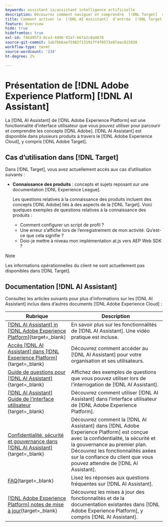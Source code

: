 ```yaml
---
keywords: assistant ia;assistant intelligence artificielle
description: Découvrez comment naviguer et comprendre  [!DNL Target]  concepts avec  [!DNL AI Assistant].
title: Comment activer le  [!DNL AI Assistant]  d’entrée  [!DNL Target] ?
feature: Overview
hide: true
hidefromtoc: true
exl-id: f46d95f3-0ca3-4d96-92a7-b67a2c8a4678
source-git-commit: 1ab7bb6aef5982f13191ff4f0573e87aac815938
workflow-type: tm+mt
source-wordcount: '234'
ht-degree: 2%

---
```


# Présentation de [!DNL Adobe Experience Platform] [!DNL AI Assistant]

La [!DNL AI Assistant] de [!DNL Adobe Experience Platform] est une fonctionnalité d’interface utilisateur que vous pouvez utiliser pour parcourir et comprendre les concepts [!DNL Adobe]. [!DNL AI Assistant] est disponible dans plusieurs produits à travers le [!DNL Adobe Experience Cloud], y compris [!DNL Adobe Target].

## Cas d’utilisation dans [!DNL Target]

Dans [!DNL Target], vous avez actuellement accès aux cas d’utilisation suivants :

* **Connaissance des produits** : concepts et sujets reposant sur une documentation [!DNL Experience League].

  Les questions relatives à la connaissance des produits incluent des concepts [!DNL Adobe] liés à des aspects de la [!DNL Target]. Voici quelques exemples de questions relatives à la connaissance des produits :

   * Comment configurer un script de profil ?
   * Une erreur s’affiche lors de l’enregistrement de mon activité. Qu’est-ce que cela signifie ?
   * Dois-je mettre à niveau mon implémentation at.js vers AEP Web SDK ?

>[!NOTE]
>
>Les informations opérationnelles du client ne sont actuellement pas disponibles dans [!DNL Target].

## Documentation [!DNL AI Assistant]

Consultez les articles suivants pour plus d’informations sur les [!DNL AI Assistant] inclus dans d’autres documents [!DNL Adobe Experience Cloud] :

| Rubrique | Description |
| --- | --- |
| [[!DNL AI Assistant] in [!DNL Adobe Experience Platform]](https://experienceleague.adobe.com/en/docs/experience-platform/ai-assistant/home){target=_blank} | En savoir plus sur les fonctionnalités de [!DNL AI Assistant]. Une vidéo pratique est incluse. |
| [Accès [!DNL AI Assistant] dans [!DNL Experience Platform]](https://experienceleague.adobe.com/en/docs/experience-platform/ai-assistant/access){target=_blank} | Découvrez comment accéder au [!DNL AI Assistant] pour votre organisation et ses utilisateurs. |
| [Guide de questions pour  [!DNL AI Assistant]](https://experienceleague.adobe.com/en/docs/experience-platform/ai-assistant/questions){target=_blank} | Affichez des exemples de questions que vous pouvez utiliser lors de l’interrogation de [!DNL AI Assistant]. |
| [[!DNL AI Assistant]  Guide de l’interface utilisateur ](https://experienceleague.adobe.com/en/docs/experience-platform/ai-assistant/ui-guide){target=_blank} | Découvrez comment utiliser [!DNL AI Assistant] dans l’interface utilisateur de [!DNL Adobe Experience Platform]. |
| [Confidentialité, sécurité et gouvernance dans  [!DNL AI Assistant]](https://experienceleague.adobe.com/en/docs/experience-platform/ai-assistant/privacy){target=_blank} | Découvrez comment la [!DNL AI Assistant] dans [!DNL Adobe Experience Platform] est conçue avec la confidentialité, la sécurité et la gouvernance au premier plan. Découvrez les fonctionnalités axées sur la confiance du client que vous pouvez attendre de [!DNL AI Assistant]. |
| [FAQ](https://experienceleague.adobe.com/en/docs/experience-platform/ai-assistant/faq){target=_blank} | Lisez les réponses aux questions fréquentes sur [!DNL AI Assistant]. |
| [[!DNL Adobe Experience Platform] notes de mise à jour](https://experienceleague.adobe.com/en/docs/experience-platform/release-notes/latest){target=_blank} | Découvrez les mises à jour des fonctionnalités et de la documentation existantes dans [!DNL Adobe Experience Platform], y compris [!DNL AI Assistant]. |